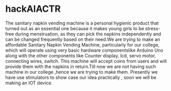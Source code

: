 # hackAIACTR
The sanitary napkin vending machine is a personal hygienic product that turned out as an essential one because it makes young girls to be
stress-free during menstruation, as they can pick the napkins independently and can be changed frequently based on their need.We are trying
to make an affordable Sanitary Napkin Vending Machine, particularly for our college, which will operate using very basic hardware 
componentslike Arduino Uno along with the other components like Counter display, lcd, servo motor, connecting wires, switch. This machine will accept coins from users and will provide them with the napkins in return.Till now we are not having such machine in our college ,hence we are trying to make them. Presently we have use stimulators to show case our idea practically , soon we will be making an IOT device.


